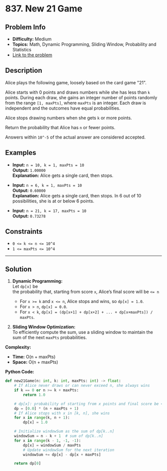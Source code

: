 # 837. New 21 Game

## Problem Info

- **Difficulty:** Medium
- **Topics:** Math, Dynamic Programming, Sliding Window, Probability and Statistics
- [Link to the problem](https://leetcode.com/problems/new-21-game/)

## Description

Alice plays the following game, loosely based on the card game "21".

Alice starts with 0 points and draws numbers while she has less than `k` points. During each draw, she gains an integer number of points randomly from the range `[1, maxPts]`, where `maxPts` is an integer. Each draw is independent and the outcomes have equal probabilities.

Alice stops drawing numbers when she gets `k` or more points.

Return the probability that Alice has `n` or fewer points.

Answers within `10^-5` of the actual answer are considered accepted.

## Examples

- **Input:** `n = 10, k = 1, maxPts = 10`  
  **Output:** `1.00000`  
  **Explanation:** Alice gets a single card, then stops.

- **Input:** `n = 6, k = 1, maxPts = 10`  
  **Output:** `0.60000`  
  **Explanation:** Alice gets a single card, then stops. In 6 out of 10 possibilities, she is at or below 6 points.

- **Input:** `n = 21, k = 17, maxPts = 10`  
  **Output:** `0.73278`

## Constraints

- `0 <= k <= n <= 10^4`
- `1 <= maxPts <= 10^4`

---

## Solution

1. **Dynamic Programming:**  
   Let `dp[x]` be the probability that, starting from score `x`, Alice’s final score will be `<= n`
   - For `x >= k` and `x <= n`, Alice stops and wins, so `dp[x] = 1.0`.
   - For `x > n`, `dp[x] = 0.0`.
   - For `x < k`, `dp[x] = (dp[x+1] + dp[x+2] + ... + dp[x+maxPts]) / maxPts`.

2. **Sliding Window Optimization:**  
   To efficiently compute the sum, use a sliding window to maintain the sum of the next `maxPts` probabilities.

**Complexity:**
- **Time:** O(n + maxPts)
- **Space:** O(n + maxPts)

**Python Code:**

```python
def new21Game(n: int, k: int, maxPts: int) -> float:
    # If Alice never draws or can never exceed n, she always wins
    if k == 0 or n >= k + maxPts:
        return 1.0

    # dp[x]: probability of starting from x points and final score be <= n
    dp = [0.0] * (n + maxPts + 1)
    # If Alice stops with x in [k, n], she wins
    for x in range(k, n + 1):
        dp[x] = 1.0

    # Initialize windowSum as the sum of dp[k..n]
    windowSum = n - k + 1  # sum of dp[k..n]
    for x in range(k - 1, -1, -1):
        dp[x] = windowSum / maxPts
        # Update windowSum for the next iteration
        windowSum += dp[x] - dp[x + maxPts]

    return dp[0]
```